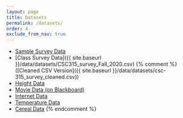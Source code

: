 ```yaml
---
layout: page
title: Datasets  
permalink: /datasets/
order: 4
exclude_from_nav: true 
---
```


* [Sample Survey Data](https://gdancik.github.io/CSC-315/data/datasets/survey.txt)
* [Class Survey Data]({{ site.baseurl }}/data/datasets/CSC315_survey_Fall_2020.csv)
{% comment %}
([Cleaned CSV Version]({{ site.baseurl }}/data/datasets/csc-315_survey_cleaned.csv))
* [Height Data](http://pastebin.com/raw/g7UdTFKG)
* [Movie Data (on Blackboard)](https://ct-ecsu.blackboard.com/webapps/login/) 
* [Internet Data](http://pastebin.com/raw/enxWu6R6)
* [Temperature Data](http://pastebin.com/raw/KZgkViBK)
* [Cereal Data](http://pastebin.com/raw/0G6DrHyC)
{% endcomment %}
